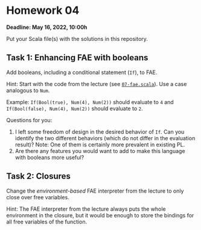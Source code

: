 # Homework 04

**Deadline: May 16, 2022, 10:00h**

Put your Scala file(s) with the solutions in this repository.

## Task 1: Enhancing FAE with booleans

Add booleans, including a conditional statement (`If`), to FAE.

Hint: Start with the code from the lecture
(see [`07-fae.scala`](https://ps-tuebingen-courses.github.io/pl1-lecture-notes/07-higher-order-functions/higher-order-functions.html)).
Use a case analogous to `Num`.

Example: `If(Bool(true), Num(4), Num(2))` should evaluate to `4` and
`If(Bool(false), Num(4), Num(2))` should evaluate to `2`.

Questions for you:

1. I left some freedom of design in the desired behavior of `If`. Can you
   identify the two different behaviors (which do not differ in the evaluation
   result)? Note: One of them is certainly more prevalent in existing PL.
2. Are there any features you would want to add to make this language with
   booleans more useful?

## Task 2: Closures

Change the *environment-based* FAE interpreter from the lecture to only close
over free variables.

Hint: The FAE interpreter from the lecture always puts
the whole environment in the closure, but it would be enough
to store the bindings for all free variables of the function.
